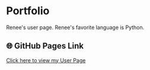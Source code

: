 # Portfolio
Renee's user page. 
Renee's favorite language is Python. 
## 🌐 GitHub Pages Link

[Click here to view my User Page](https://rjdhanaraj.github.io/Portfolio/)